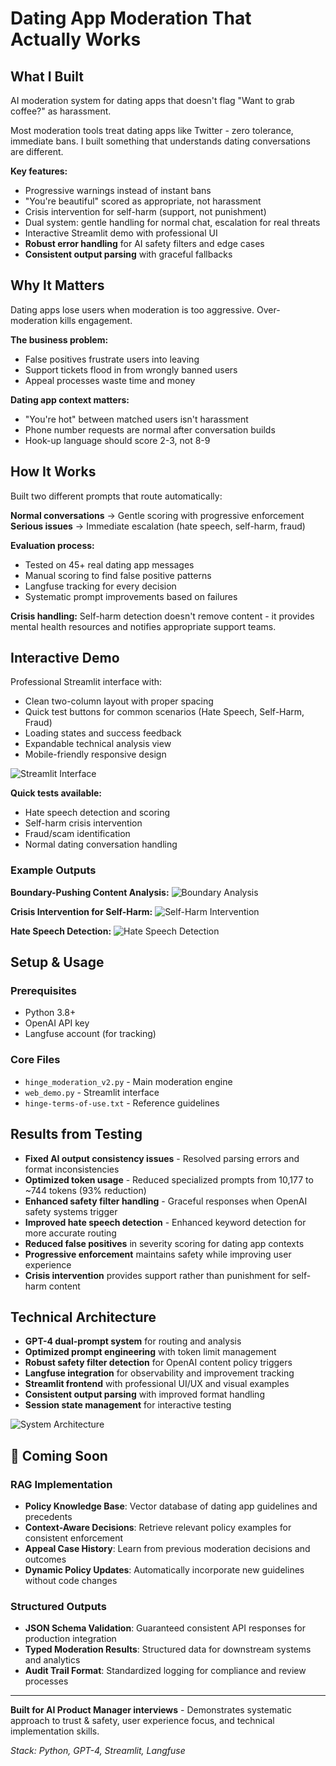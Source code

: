 # Dating App Moderation That Actually Works

## What I Built
AI moderation system for dating apps that doesn't flag "Want to grab coffee?" as harassment.

Most moderation tools treat dating apps like Twitter - zero tolerance, immediate bans. I built something that understands dating conversations are different.

**Key features:**
- Progressive warnings instead of instant bans
- "You're beautiful" scored as appropriate, not harassment
- Crisis intervention for self-harm (support, not punishment)
- Dual system: gentle handling for normal chat, escalation for real threats
- Interactive Streamlit demo with professional UI
- **Robust error handling** for AI safety filters and edge cases
- **Consistent output parsing** with graceful fallbacks

## Why It Matters
Dating apps lose users when moderation is too aggressive. Over-moderation kills engagement.

**The business problem:**
- False positives frustrate users into leaving
- Support tickets flood in from wrongly banned users
- Appeal processes waste time and money

**Dating app context matters:**
- "You're hot" between matched users isn't harassment
- Phone number requests are normal after conversation builds
- Hook-up language should score 2-3, not 8-9

## How It Works
Built two different prompts that route automatically:

**Normal conversations** → Gentle scoring with progressive enforcement
**Serious issues** → Immediate escalation (hate speech, self-harm, fraud)

**Evaluation process:**
- Tested on 45+ real dating app messages
- Manual scoring to find false positive patterns
- Langfuse tracking for every decision
- Systematic prompt improvements based on failures

**Crisis handling:**
Self-harm detection doesn't remove content - it provides mental health resources and notifies appropriate support teams.

## Interactive Demo
Professional Streamlit interface with:
- Clean two-column layout with proper spacing
- Quick test buttons for common scenarios (Hate Speech, Self-Harm, Fraud)
- Loading states and success feedback
- Expandable technical analysis view
- Mobile-friendly responsive design

![Streamlit Interface](./screenshots/streamlit-interface.png)

**Quick tests available:**
- Hate speech detection and scoring
- Self-harm crisis intervention
- Fraud/scam identification
- Normal dating conversation handling

### Example Outputs

**Boundary-Pushing Content Analysis:**
![Boundary Analysis](./screenshots/normal-conversation-2.png)

**Crisis Intervention for Self-Harm:**
![Self-Harm Intervention](./screenshots/self-harm-analysis.png)

**Hate Speech Detection:**
![Hate Speech Detection](./screenshots/hate-speech-detection.png)

## Setup & Usage

### Prerequisites
- Python 3.8+
- OpenAI API key
- Langfuse account (for tracking)

### Core Files
- `hinge_moderation_v2.py` - Main moderation engine
- `web_demo.py` - Streamlit interface
- `hinge-terms-of-use.txt` - Reference guidelines

## Results from Testing
- **Fixed AI output consistency issues** - Resolved parsing errors and format inconsistencies
- **Optimized token usage** - Reduced specialized prompts from 10,177 to ~744 tokens (93% reduction)
- **Enhanced safety filter handling** - Graceful responses when OpenAI safety systems trigger
- **Improved hate speech detection** - Enhanced keyword detection for more accurate routing
- **Reduced false positives** in severity scoring for dating app contexts
- **Progressive enforcement** maintains safety while improving user experience
- **Crisis intervention** provides support rather than punishment for self-harm content

## Technical Architecture
- **GPT-4 dual-prompt system** for routing and analysis
- **Optimized prompt engineering** with token limit management
- **Robust safety filter detection** for OpenAI content policy triggers
- **Langfuse integration** for observability and improvement tracking
- **Streamlit frontend** with professional UI/UX and visual examples
- **Consistent output parsing** with improved format handling
- **Session state management** for interactive testing

![System Architecture](./images/architecture-diagram.png)

## 🚀 Coming Soon

### **RAG Implementation**
- **Policy Knowledge Base**: Vector database of dating app guidelines and precedents
- **Context-Aware Decisions**: Retrieve relevant policy examples for consistent enforcement
- **Appeal Case History**: Learn from previous moderation decisions and outcomes
- **Dynamic Policy Updates**: Automatically incorporate new guidelines without code changes

### **Structured Outputs**
- **JSON Schema Validation**: Guaranteed consistent API responses for production integration
- **Typed Moderation Results**: Structured data for downstream systems and analytics
- **Audit Trail Format**: Standardized logging for compliance and review processes
---
**Built for AI Product Manager interviews** - Demonstrates systematic approach to trust & safety, user experience focus, and technical implementation skills.

*Stack: Python, GPT-4, Streamlit, Langfuse*

